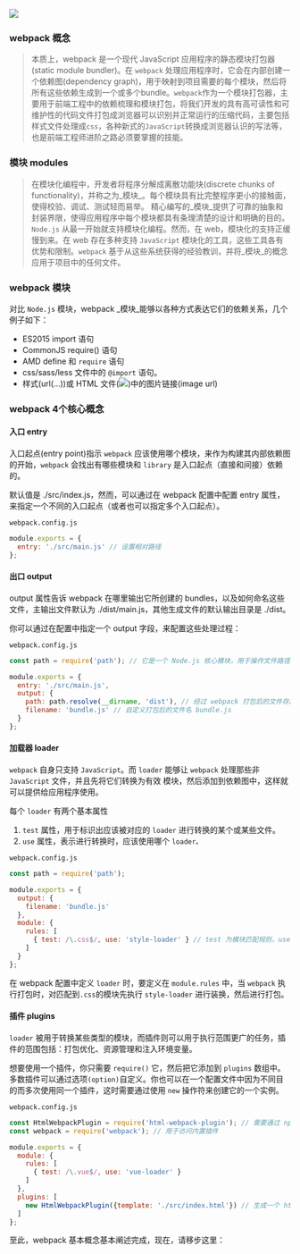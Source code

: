 ![](./static/webpack.png)

### webpack 概念

> 本质上，webpack 是一个现代 JavaScript 应用程序的静态模块打包器(static module bundler)。在 `webpack` 处理应用程序时，它会在内部创建一个依赖图(dependency graph)，用于映射到项目需要的每个模块，然后将所有这些依赖生成到一个或多个bundle。`webpack`作为一个模块打包器，主要用于前端工程中的依赖梳理和模块打包，将我们开发的具有高可读性和可维护性的代码文件打包成浏览器可以识别并正常运行的压缩代码，主要包括样式文件处理成`css`，各种新式的`JavaScript`转换成浏览器认识的写法等，也是前端工程师进阶之路必须要掌握的技能。

### 模块 modules

> 在模块化编程中，开发者将程序分解成离散功能块(discrete chunks of functionality)，并称之为_模块_。每个模块具有比完整程序更小的接触面，使得校验、调试、测试轻而易举。 精心编写的_模块_提供了可靠的抽象和封装界限，使得应用程序中每个模块都具有条理清楚的设计和明确的目的。`Node.js` 从最一开始就支持模块化编程。然而，在 web，模块化的支持正缓慢到来。在 web 存在多种支持 `JavaScript` 模块化的工具，这些工具各有优势和限制。`webpack` 基于从这些系统获得的经验教训，并将_模块_的概念应用于项目中的任何文件。

### webpack 模块

对比 `Node.js` 模块，webpack _模块_能够以各种方式表达它们的依赖关系，几个例子如下：

- ES2015 import 语句
- CommonJS require() 语句
- AMD define 和 `require` 语句
- css/sass/less 文件中的 `@import` 语句。
- 样式(url(...))或 HTML 文件(<img src=...>)中的图片链接(image url)

### webpack 4个核心概念

#### 入口 entry

入口起点(entry point)指示 `webpack` 应该使用哪个模块，来作为构建其内部依赖图的开始，`webpack` 会找出有哪些模块和 `library` 是入口起点（直接和间接）依赖的。

默认值是 ./src/index.js，然而，可以通过在 webpack 配置中配置 entry 属性，来指定一个不同的入口起点（或者也可以指定多个入口起点）。

`webpack.config.js`

```javascript
module.exports = {
  entry: './src/main.js' // 设置相对路径
};
```

#### 出口 output

output 属性告诉 webpack 在哪里输出它所创建的 bundles，以及如何命名这些文件，主输出文件默认为 ./dist/main.js，其他生成文件的默认输出目录是 ./dist。

你可以通过在配置中指定一个 output 字段，来配置这些处理过程：

`webpack.config.js`

```javascript
const path = require('path'); // 它是一个 Node.js 核心模块，用于操作文件路径。

module.exports = {
  entry: './src/main.js',
  output: {
    path: path.resolve(__dirname, 'dist'), // 经过 webpack 打包后的文件存放路径
    filename: 'bundle.js' // 自定义打包后的文件名 bundle.js
  }
};
```

#### 加载器 loader

`webpack` 自身只支持 `JavaScript`。而 `loader` 能够让 `webpack` 处理那些非 `JavaScript` 文件，并且先将它们转换为有效 模块，然后添加到依赖图中，这样就可以提供给应用程序使用。

每个 `loader` 有两个基本属性
1. `test` 属性，用于标识出应该被对应的 `loader` 进行转换的某个或某些文件。
2. `use` 属性，表示进行转换时，应该使用哪个 `loader。`

`webpack.config.js`

```javascript
const path = require('path');

module.exports = {
  output: {
    filename: 'bundle.js'
  },
  module: {
    rules: [
      { test: /\.css$/, use: 'style-loader' } // test 为模块匹配规则，user 为解析loader
    ]
  }
};
```
在 webpack 配置中定义 `loader` 时，要定义在 `module.rules` 中，当 `webpack` 执行打包时，对匹配到`.css`的模块先执行 `style-loader` 进行装换，然后进行打包。

#### 插件 plugins

`loader` 被用于转换某些类型的模块，而插件则可以用于执行范围更广的任务，插件的范围包括：打包优化、资源管理和注入环境变量。

想要使用一个插件，你只需要 `require()` 它，然后把它添加到 `plugins` 数组中。多数插件可以通过选项`(option)`自定义。你也可以在一个配置文件中因为不同目的而多次使用同一个插件，这时需要通过使用 `new` 操作符来创建它的一个实例。

`webpack.config.js`

```javascript
const HtmlWebpackPlugin = require('html-webpack-plugin'); // 需要通过 npm 安装
const webpack = require('webpack'); // 用于访问内置插件

module.exports = {
  module: {
    rules: [
      { test: /\.vue$/, use: 'vue-loader' }
    ]
  },
  plugins: [
    new HtmlWebpackPlugin({template: './src/index.html'}) // 生成一个 html 文件，然后自动注入所有打包生成的 bundle
  ]
};
```
 至此，webpack 基本概念基本阐述完成，现在，请移步这里：